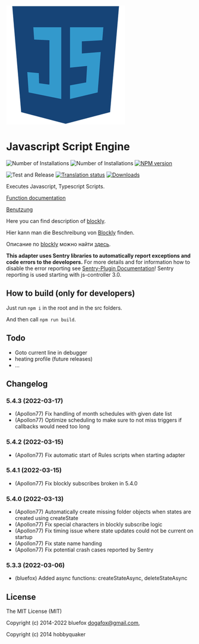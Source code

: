 ![Logo](admin-config/javascript.png)
# Javascript Script Engine

![Number of Installations](http://iobroker.live/badges/javascript-installed.svg)
![Number of Installations](http://iobroker.live/badges/javascript-stable.svg)
[![NPM version](http://img.shields.io/npm/v/iobroker.javascript.svg)](https://www.npmjs.com/package/iobroker.javascript)

![Test and Release](https://github.com/ioBroker/ioBroker.javascript/workflows/Test%20and%20Release/badge.svg)
[![Translation status](https://weblate.iobroker.net/widgets/adapters/-/javascript/svg-badge.svg)](https://weblate.iobroker.net/engage/adapters/?utm_source=widget)
[![Downloads](https://img.shields.io/npm/dm/iobroker.javascript.svg)](https://www.npmjs.com/package/iobroker.javascript)

Executes Javascript, Typescript Scripts.

[Function documentation](docs/en/javascript.md)

[Benutzung](docs/de/usage.md)

Here you can find description of [blockly](docs/en/blockly.md).

Hier kann man die Beschreibung von [Blockly](docs/de/blockly.md) finden.

Описание по [blockly](docs/ru/blockly.md) можно найти [здесь](docs/ru/blockly.md).

**This adapter uses Sentry libraries to automatically report exceptions and code errors to the developers.** For more details and for information how to disable the error reporting see [Sentry-Plugin Documentation](https://github.com/ioBroker/plugin-sentry#plugin-sentry)! Sentry reporting is used starting with js-controller 3.0.

## How to build (only for developers)
Just run `npm i` in the root and in the src folders.

And then call `npm run build`.

## Todo
- Goto current line in debugger
- heating profile (future releases)
- ...

## Changelog
<!--
	Placeholder for the next version (at the beginning of the line):
	### __WORK IN PROGRESS__
-->
### 5.4.3 (2022-03-17)
* (Apollon77) Fix handling of month schedules with given date list
* (Apollon77) Optimize scheduling to make sure to not miss triggers if callbacks would need too long

### 5.4.2 (2022-03-15)
* (Apollon77) Fix automatic start of Rules scripts when starting adapter

### 5.4.1 (2022-03-15)
* (Apollon77) Fix blockly subscribes broken in 5.4.0

### 5.4.0 (2022-03-13)
* (Apollon77) Automatically create missing folder objects when states are created using createState
* (Apollon77) Fix special characters in blockly subscribe logic
* (Apollon77) Fix timing issue where state updates could not be current on startup
* (Apollon77) Fix state name handing
* (Apollon77) Fix potential crash cases reported by Sentry

### 5.3.3 (2022-03-06)
* (bluefox) Added async functions: createStateAsync, deleteStateAsync

## License
The MIT License (MIT)

Copyright (c) 2014-2022 bluefox <dogafox@gmail.com>,

Copyright (c) 2014      hobbyquaker
